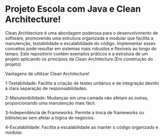 # Projeto Escola com Java e Clean Architecture!

Clean Architecture é uma abordagem poderosa para o desenvolvimento de software, promovendo uma estrutura organizada e modular que facilita a manutenção, testabilidade e escalabilidade do código. Implementar esses conceitos pode resultar em sistemas mais robustos e flexíveis ao longo do tempo. Este repositório contém exemplos práticos e a estrutura de um projeto aplicando os princípios da Clean Architecture.(Em construção do projeto)

Vantagens de ultilizar Clean Architecture!

1-Testabilidade:
Facilita a criação de testes unitários e de integração devido à clara separação de responsabilidades.

2-Manutenibilidade:
Mudanças em uma camada não afetam as outras, proporcionando uma manutenção mais fácil.

3-Independência de Frameworks:
Permite a troca de frameworks ou bibliotecas sem afetar a lógica de negócios.

4-Escalabilidade:
Facilita a escalabilidade ao manter o código organizado e modular.
